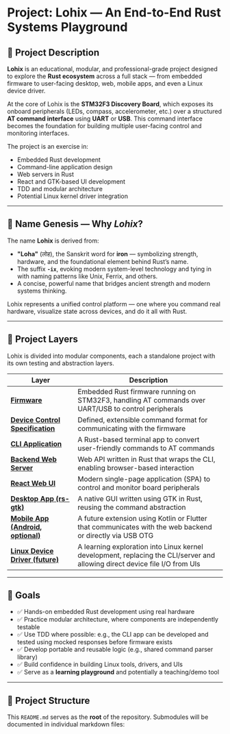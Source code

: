 # Project: **Lohix** — An End-to-End Rust Systems Playground

## 📌 Project Description

**Lohix** is an educational, modular, and professional-grade project designed to explore the **Rust ecosystem** across a full stack — from embedded firmware to user-facing desktop, web, mobile apps, and even a Linux device driver.

At the core of Lohix is the **STM32F3 Discovery Board**, which exposes its onboard peripherals (LEDs, compass, accelerometer, etc.) over a structured **AT command interface** using **UART** or **USB**. This command interface becomes the foundation for building multiple user-facing control and monitoring interfaces.

The project is an exercise in:

- Embedded Rust development
- Command-line application design
- Web servers in Rust
- React and GTK-based UI development
- TDD and modular architecture
- Potential Linux kernel driver integration

---

## 🌱 Name Genesis — Why _Lohix_?

The name **Lohix** is derived from:

- **"Loha"** (लोह), the Sanskrit word for **iron** — symbolizing strength, hardware, and the foundational element behind Rust’s name.
- The suffix **`-ix`**, evoking modern system-level technology and tying in with naming patterns like Unix, Ferrix, and others.
- A concise, powerful name that bridges ancient strength and modern systems thinking.

Lohix represents a unified control platform — one where you command real hardware, visualize state across devices, and do it all with Rust.

---

## 🤩 Project Layers

Lohix is divided into modular components, each a standalone project with its own testing and abstraction layers.

| Layer                                                        | Description                                                                                                                 |
| ------------------------------------------------------------ | --------------------------------------------------------------------------------------------------------------------------- |
| [**Firmware**](./docs/firmware.md)                           | Embedded Rust firmware running on STM32F3, handling AT commands over UART/USB to control peripherals                        |
| [**Device Control Specification**](./docs/device-control.md) | Defined, extensible command format for communicating with the firmware                                                      |
| [**CLI Application**](./docs/cli-tool.md)                    | A Rust-based terminal app to convert user-friendly commands to AT commands                                                  |
| [**Backend Web Server**](./docs/web-server.md)               | Web API written in Rust that wraps the CLI, enabling browser-based interaction                                              |
| [**React Web UI**](./docs/web-ui.md)                         | Modern single-page application (SPA) to control and monitor board peripherals                                               |
| [**Desktop App (rs-gtk)**](./docs/gtk-app.md)                | A native GUI written using GTK in Rust, reusing the command abstraction                                                     |
| [**Mobile App (Android, optional)**](./docs/mobile.md)       | A future extension using Kotlin or Flutter that communicates with the web backend or directly via USB OTG                   |
| [**Linux Device Driver (future)**](./docs/linux-driver.md)   | A learning exploration into Linux kernel development, replacing the CLI/server and allowing direct device file I/O from UIs |

---

## 💠 Goals

- ✅ Hands-on embedded Rust development using real hardware
- ✅ Practice modular architecture, where components are independently testable
- ✅ Use TDD where possible: e.g., the CLI app can be developed and tested using mocked responses before firmware exists
- ✅ Develop portable and reusable logic (e.g., shared command parser library)
- ✅ Build confidence in building Linux tools, drivers, and UIs
- ✅ Serve as a **learning playground** and potentially a teaching/demo tool

---

## 🔧 Project Structure

This `README.md` serves as the **root** of the repository. Submodules will be documented in individual markdown files:

